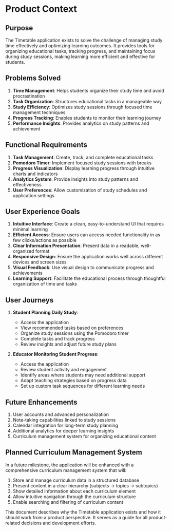 # Product Context

## Purpose
The Timetable application exists to solve the challenge of managing study time effectively and optimizing learning outcomes. It provides tools for organizing educational tasks, tracking progress, and maintaining focus during study sessions, making learning more efficient and effective for students.

## Problems Solved
1. **Time Management**: Helps students organize their study time and avoid procrastination
2. **Task Organization**: Structures educational tasks in a manageable way
3. **Study Efficiency**: Optimizes study sessions through focused time management techniques
4. **Progress Tracking**: Enables students to monitor their learning journey
5. **Performance Insights**: Provides analytics on study patterns and achievement

## Functional Requirements
1. **Task Management**: Create, track, and complete educational tasks
2. **Pomodoro Timer**: Implement focused study sessions with breaks
3. **Progress Visualization**: Display learning progress through intuitive charts and indicators
4. **Analytics System**: Provide insights into study patterns and effectiveness
5. **User Preferences**: Allow customization of study schedules and application settings

## User Experience Goals
1. **Intuitive Interface**: Create a clean, easy-to-understand UI that requires minimal learning
2. **Efficient Access**: Ensure users can access needed functionality in as few clicks/actions as possible
3. **Clear Information Presentation**: Present data in a readable, well-organized format
4. **Responsive Design**: Ensure the application works well across different devices and screen sizes
5. **Visual Feedback**: Use visual design to communicate progress and achievements
6. **Learning Support**: Facilitate the educational process through thoughtful organization of time and tasks

## User Journeys
1. **Student Planning Daily Study**:
   - Access the application
   - View recommended tasks based on preferences
   - Organize study sessions using the Pomodoro timer
   - Complete tasks and track progress
   - Review insights and adjust future study plans

2. **Educator Monitoring Student Progress**:
   - Access the application
   - Review student activity and engagement
   - Identify areas where students may need additional support
   - Adapt teaching strategies based on progress data
   - Set up custom task sequences for different learning needs

## Future Enhancements
1. User accounts and advanced personalization
2. Note-taking capabilities linked to study sessions
3. Calendar integration for long-term study planning
4. Additional analytics for deeper learning insights
5. Curriculum management system for organizing educational content

## Planned Curriculum Management System
In a future milestone, the application will be enhanced with a comprehensive curriculum management system that will:
1. Store and manage curriculum data in a structured database
2. Present content in a clear hierarchy (subjects → topics → subtopics)
3. Show detailed information about each curriculum element
4. Allow intuitive navigation through the curriculum structure
5. Enable searching and filtering of curriculum content

This document describes why the Timetable application exists and how it should work from a product perspective. It serves as a guide for all product-related decisions and development efforts.
